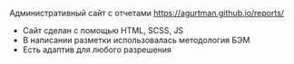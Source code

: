 Административный сайт с отчетами https://agurtman.github.io/reports/

- Сайт сделан с помощью HTML, SCSS, JS
- В написании разметки использовалась методология БЭМ
- Есть адаптив для любого разрешения
